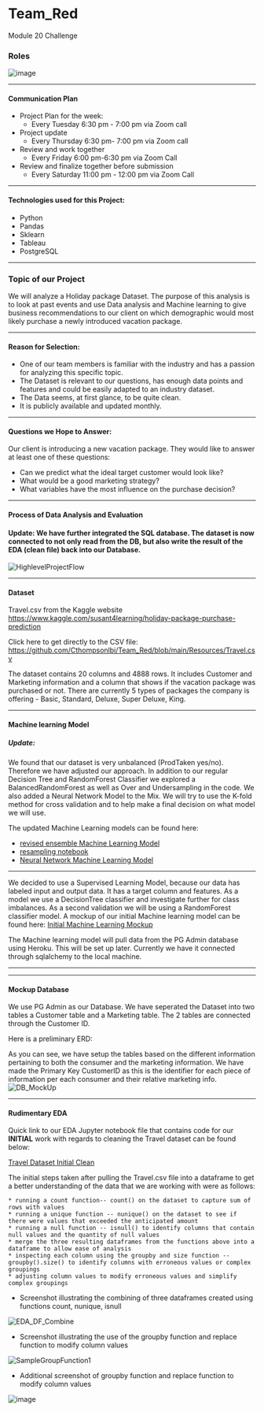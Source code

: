 # Team_Red
Module 20 Challenge

### Roles

![image](https://user-images.githubusercontent.com/91682586/159757962-0591adf2-d16c-4401-a41f-60282c9a7377.png)

---
#### Communication Plan			
			

 - Project Plan for the week:	
  	* Every Tuesday 6:30 pm - 7:00 pm via Zoom call
 - Project update 	
 	* Every Thursday 6:30 pm- 7:00 pm via Zoom call
 - Review and work together 	
 	* Every Friday 6:00 pm-6:30 pm via Zoom Call
 - Review and finalize together before submission 	
 	* Every Saturday 11:00 pm - 12:00 pm via Zoom Call

---
#### Technologies used for this Project:

- Python
- Pandas
- Sklearn
- Tableau
- PostgreSQL

---
### Topic of our Project

We will analyze a Holiday package Dataset. The purpose of this analysis is to look at past events and use Data analysis and Machine learning to give business recommendations to our client on which demographic would most likely purchase a newly introduced vacation package.

---
#### Reason for Selection: 

-	One of our team members is familiar with the industry and has a passion for analyzing this specific topic.
-	The Dataset is relevant to our questions, has enough data points and features and could be easily adapted to an industry dataset.
-	The Data seems, at first glance, to be quite clean.
-	It is publicly available and updated monthly. 

---
#### Questions we Hope to Answer:

Our client is introducing a new vacation package. They would like to answer at least one of these questions:

-	Can we predict what the ideal target customer would look like?
-	What would be a good marketing strategy?
-	What variables have the most influence on the purchase decision?

---
#### Process of Data Analysis and Evaluation

#### Update: We have further integrated the SQL database. The dataset is now connected to not only read from the DB, but also write the result of the EDA (clean file) back into our Database. 

![HighlevelProjectFlow](Images/HighlevelProjectFlow.PNG)

---
#### Dataset

Travel.csv from the Kaggle website
https://www.kaggle.com/susant4learning/holiday-package-purchase-prediction

Click here to get directly to the CSV file:  https://github.com/Cthompsonlbi/Team_Red/blob/main/Resources/Travel.csv

The dataset contains 20 columns and 4888 rows.
It includes Customer and Marketing information and a column that shows if the vacation package was purchased or not.
There are currently 5 types of packages the company is offering - Basic, Standard, Deluxe, Super Deluxe, King.

---
#### Machine learning Model

##### **Update**:
We found that our dataset is very unbalanced (ProdTaken yes/no). Therefore we have adjusted our approach.
In addition to our regular Decision Tree and RandomForest Classifier we explored a BalancedRandomForest as well as Over and Undersampling in the code.
We also added a Neural Network Model to the Mix. We will try to use the K-fold method for cross validation and to help make a final decision on what model we will use.

The updated Machine Learning models can be found here:

  - [revised ensemble Machine Learning Model](Notebooks/Insight_ensemble.ipynb)
  - [resampling notebook](Notebooks/Insight_resampling.ipynb)
  - [Neural Network Machine Learning Model](Notebooks/InsightNeural.ipynb)

--- 
We decided to use a Supervised Learning Model, because our data has labeled input and output data.
It has a target column and features.
As a model we use a DecisionTree classifier and investigate further for class imbalances.
As a second validation we will be using a RandomForest classifier model.
A mockup of our initial Machine learning model can be found here: 
[Initial Machine Learning Mockup](Notebooks/Mock_up_Machine_Learning_Modelwith_SQL_connect.ipynb)

The Machine learning model will pull data from the PG Admin database using Heroku.
This will be set up later. Currently we have it connected through sqlalchemy to the local machine.

---
---
#### Mockup Database

We use PG Admin as our Database.
We have seperated the Dataset into two tables a Customer table and a Marketing table.
The 2 tables are connected through the Customer ID.

Here is a preliminary ERD:

As you can see, we have setup the tables based on the different information pertaining to both the consumer and the marketing information.
We have made the Primary Key CustomerID as this is the identifier for each piece of information per each consumer and their relative marketing info.
![DB_MockUp](https://user-images.githubusercontent.com/92830382/157993579-45889894-1ae2-41ca-8e9f-140f6991338d.PNG)

---
#### Rudimentary EDA 

Quick link to our EDA Jupyter notebook file that contains code for our **INITIAL** work with regards to cleaning the Travel dataset can be found below:

[Travel Dataset Initial Clean](Notebooks/InsightEDA.ipynb)

The initial steps taken after pulling the Travel.csv file into a dataframe to get a better understanding of the data that we are working with were as follows:	

	* running a count function-- count() on the dataset to capture sum of rows with values
	* running a unique function -- nunique() on the dataset to see if there were values that exceeded the anticipated amount
	* running a null function -- isnull() to identify columns that contain null values and the quantity of null values
	* merge the three resulting dataframes from the functions above into a dataframe to allow ease of analysis
	* inspecting each column using the groupby and size function --groupby().size() to identify columns with erroneous values or complex groupings
	* adjusting column values to modify erroneous values and simplify complex groupings
	
* Screenshot illustrating the combining of three dataframes created using functions count, nunique, isnull

![EDA_DF_Combine](Images/EDA_DF_Combine.PNG)

* Screenshot illustrating the use of the groupby function and replace function to modify column values

![SampleGroupFunction1](Images/SampleGroupFunction1.PNG)
	
* Additional screenshot of groupby function and replace function to modify column values

![image](https://user-images.githubusercontent.com/91682586/159763571-9262e494-9fd7-4114-9807-800b297dd0dd.png)









